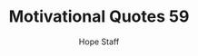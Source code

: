 ---
image: /assets/img/mq/mq_59_roosevelt.png
title: Motivational Quotes 59
categories:
  - Motivational Quotes
author: Hope Staff
notes: Motivational Quotes 59
embed: >-
  EMBED_GOES_HERE
transcript: >-
  SOME LINES OF TEXT START HERE
---